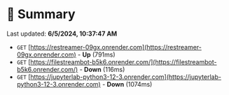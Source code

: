 # 📖 Summary
Last updated: **6/5/2024, 10:37:47 AM**

- `GET` [https://restreamer-09gx.onrender.com](https://restreamer-09gx.onrender.com) - **Up** (791ms)
- `GET` [https://filestreambot-b5k6.onrender.com/](https://filestreambot-b5k6.onrender.com/) - **Down** (116ms)
- `GET` [https://jupyterlab-python3-12-3.onrender.com](https://jupyterlab-python3-12-3.onrender.com) - **Down** (1074ms)
